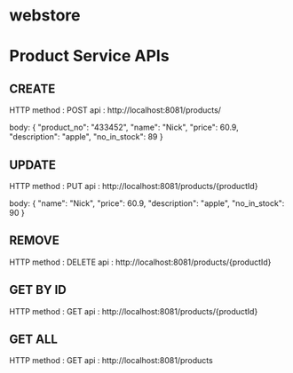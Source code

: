 # webstore

# Product Service APIs
## CREATE

HTTP method : POST
api : http://localhost:8081/products/

body: {
"product_no": "433452",
"name": "Nick",
"price": 60.9,
"description": "apple",
"no_in_stock": 89
}

## UPDATE
HTTP method : PUT
api : http://localhost:8081/products/{productId}

body: {
"name": "Nick",
"price": 60.9,
"description": "apple",
"no_in_stock": 90
}

## REMOVE
HTTP method : DELETE
api : http://localhost:8081/products/{productId}

## GET BY ID
HTTP method : GET
api : http://localhost:8081/products/{productId}

## GET ALL
HTTP method : GET
api : http://localhost:8081/products



